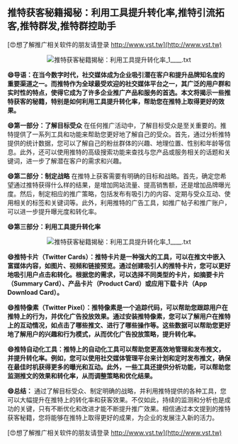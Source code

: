 ## **推特获客秘籍揭秘：利用工具提升转化率,推特引流拓客,推特群发,推特群控助手**

[😍想了解推广相关软件的朋友请登录 http://www.vst.tw](http://www.vst.tw)

 <center><img src="https://vst.tw/MP4/tuiguang/png/3.png" alt="推特获客秘籍揭秘：利用工具提升转化率_1____.txt"></center>

**😄导语：在当今数字时代，社交媒体成为企业吸引潜在客户和提升品牌知名度的重要渠道之一。而推特作为全球最受欢迎的社交媒体平台之一，其广泛的用户群和实时性的特点，使得它成为了许多企业推广产品和服务的首选。本文将揭示一些推特获客的秘籍，特别是如何利用工具提升转化率，帮助您在推特上取得更好的效果。**

**😄第一部分：了解目标受众**
在任何推广活动中，了解目标受众是至关重要的。推特提供了一系列工具和功能来帮助您更好地了解自己的受众。首先，通过分析推特提供的统计数据，您可以了解自己的粉丝群体的兴趣、地理位置、性别和年龄等信息。此外，还可以使用推特的高级搜索功能来查找与您产品或服务相关的话题和关键词，进一步了解潜在客户的需求和兴趣。

**😄第二部分：制定战略**
在推特上获客需要有明确的目标和战略。首先，确定您希望通过推特获得什么样的结果，是增加网站流量、提高销售额，还是增加品牌曝光度。然后，制定相应的推广策略，包括发布有吸引力的内容、定期与受众互动、使用相关的标签和关键词等。此外，利用推特的广告工具，如推广帖子和推广账户，可以进一步提升曝光度和转化率。

**😄第三部分：利用工具提升转化率**

 <center><img src="https://vst.tw/MP4/tuiguang/png/3.png" alt="推特获客秘籍揭秘：利用工具提升转化率_1____.txt"></center>

**😄推特卡片（Twitter Cards）：推特卡片是一种强大的工具，可以在推文中嵌入富媒体内容，如图片、视频和链接预览。通过创建吸引人的推特卡片，您可以更好地吸引用户点击和转化。根据您的需求，可以选择不同类型的卡片，如摘要卡片（Summary Card）、产品卡片（Product Card）或应用下载卡片（App Download Card）。**

**😄推特像素（Twitter Pixel）：推特像素是一个追踪代码，可以帮助您跟踪用户在推特上的行为，并优化广告投放效果。通过安装推特像素，您可以了解用户在推特上的互动情况，如点击了哪些推文、进行了哪些操作等。这些数据可以帮助您更好地了解用户的兴趣和行为模式，从而优化广告投放策略，提升转化率。**

**😄推特自动化工具：推特上的自动化工具可以帮助您更高效地管理和发布推文，并提升转化率。例如，您可以使用社交媒体管理平台来计划和定时发布推文，确保在最佳时机获得更多的曝光和互动。此外，一些工具还提供分析功能，可以帮助您监测推文的效果和转化率，从而调整策略和优化结果。**

**😄总结：**
通过了解目标受众、制定明确的战略，并利用推特提供的各种工具，您可以大幅提升在推特上的转化率和获客效果。不仅如此，持续的监测和分析也是成功的关键，只有不断优化和改进才能不断提升推广效果。相信通过本文提到的推特获客秘籍，您将能够在推特上取得更好的成果，为企业的发展注入新的活力。

[😍想了解推广相关软件的朋友请登录 http://www.vst.tw](http://www.vst.tw)



